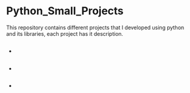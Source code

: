 # Python_Small_Projects
 
This repository contains different projects that I developed using python and its libraries, each project has it description.

##

- []()

- []()

- []()
